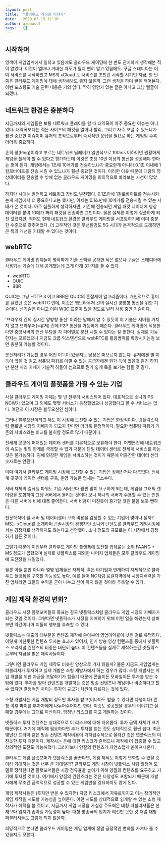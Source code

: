 ```yaml
---
layout: post
title:  "클라우드 게이밍 이야기"
date:   2020-03-19 11:10
author: azooasul
tags:	[]
---
```


## 시작하며

명색이 게임업계에서 일하고 있음에도 클라우드 게이밍에 한 번도 진지하게 생각해본 적이 없었다. 이것이 얼마나 거대한 파도가 될지 뻔히 알고 있음에도. 구글 스태디아는 이미 서비스를 시작하였고 MS의 xCloud 도 서비스를 조만간 시작할 시기인 지금, 한 번쯤은 클라우드 게이밍에 대해 생각해봐도 좋지 않을까. 그런 생각을 하며 글을 적어본다. 이번 포스팅도 기술 관련 내용은 거의 없다. 딱히 영양가 있는 글은 아니고 그냥 뻘글이 되겠다.

## 네트워크 환경은 충분하다

지금까지의 게임들은 보통 네트워크 플레이를 할 때 대역폭이 아주 중요한 이슈는 아니었다. 대역폭보다는 적은 사이즈의 패킷을 얼마나 빨리, 그리고 자주 보낼 수 있느냐가 훨씬 중요한 이슈이며 유저의 조작으로부터 즉각적인 응답을 필요로 하는 게임일 수록 더더욱 중요하다.

흔히 핑(Ping)이라고 부르는 네트워크 딜레이가 일반적으로 100ms 이하이면 원활하게 게임을 플레이 할 수 있다고 평가하는데 이것은 초당 10번 이상의 통신을 성공해야 한다는 뜻이 된다.
게임에서는 1초에 10메가를 전송하느냐가 중요한게 아니라 0.1초 이내에 1킬로바이트를 전송 시킬 수 있느냐가 훨씬 중요한 것이다. 이러한 이유 때문에 대량의 영상데이터를 전송할 수 밖에 없는 클라우드 게이밍을 회의적으로 바라보는 시선이 많았다. 

하지만 시대는 발전하고 네트워크 장비도 발전했다. 0.1초만에 1킬로바이트를 전송시키는게 게임에서 더 중요하다고는 했지만, 이제는 0.1초만에 10메가를 전송시킬 수 있는 시대가 온 것이다. 아주 심플하게 생각하자면, 기존에 전송되던 게임 패킷 데이터에 영상 데이터를 붙여 10메가 짜리 패킷을 전송하면 그만이다. 물론 실제론 이렇게 심플하게 되진 않겠지만, 적어도 현재 네트워크 환경은 클라우드 게이밍을 서포트하기에 이미 충분한 수준으로 갖추어졌다. 더 고무적인 것은 무선환경도 5G 시대가 본격적으로 도래하면 큰 폭의 개선을 기대할 수 있다는 것이다. 


## webRTC

클라우드 게이밍 업체들이 명확하게 기술 스펙을 공개한 적은 없으나 구글은 스태디아에 사용되는 기술에 대해 공개했는데 크게 아래 3가지를 들 수 있다.

- webRTC
- QUIC
- BBR

QUIC는 그냥 HTTP 3 이고 BBR은 QUIC의 혼잡제어 알고리즘이다.
개인적으로 흥미를 끌었던 것은 webRTC 인데, 이것은 웹브라우저 간의 실시간 양방향 통신을 위한 기술이다. 신기술은 아니고 이미 W3C 표준이 있을 정도로 널리 사용 중인 기술이다. 

'브라우저 간의 실시간 양방향 통신' 이라는 말에서 알 수 있듯이 이 기술은 서버를 거치지 않고 브라우저(=유저) 간에 P2P 통신을 가능하게 해준다. 클라우드 게이밍에 적용한다면 중앙서버의 연산 부담을 각 피어별로 분산 시킬 수 있다는 걸 뜻한다. 실제로 가능한지는 모르겠으나 지금도 크롬 익스텐션으로 webRTC를 활용범위를 확장시키는걸 보면 충분히 가능할 것이다.

분산처리가 가능할 경우 어떤 이득이 있을지는 당장은 떠오르지 않는다. 유저에겐 별 이득이 없을 것 같고 컴퓨팅 파워를 아낄 수 있는 공급자에겐 뭔가 득이 있을것 같긴 하지만 분산 처리 자체가 기술적 허들이 높으므로 뭔가 쉽게 득을 보기는 힘들 것 같다.


## 클라우드 게이밍 플랫폼을 가질 수 있는 기업

사실 클라우드 게이밍 자체는 몇 년 전부터 서비스되어 왔다. 대표적으로 소니의 PS NOW가 있으며 그 외에도 몇몇 서비스가 등장했었으나 성공했다고 볼 수 서비스는 없다. 여전히 이 시장은 블루오션인 셈이다. 

그러나 블루오션이라고 해도 이 시장에 도전할 수 있는 기업은 한정적이다. 넷플릭스처럼 글로벌 시장의 지배자가 되고자 한다면 더더욱 한정적이다. 필요한 컴퓨팅 파워가 기존의 서비스와는 비교를 불허할 정도로 많기 때문이다. 

전세계 곳곳에 퍼져있는 데이터 센터를 기본적으로 보유해야 한다. 어쨋든간에 네트워크의 속도는 빛의 한계를 극복할 수 없기 때문에 단일 데이터 센터로 전세계 서비스를 하는 것은 불가능하다. 핑에 민감한 게임을 서비스하는 것이기 때문에 어중간한 데이터 센터 숫자로는 안된다. 

이미 여기서 클라우드 게이밍 시장에 도전할 수 있는 기업은 정해진거나 다름없다. 전세계 곳곳에 데이터 센터를 구축, 운영 가능한 업체는 극소수다. 

서버 자체의 컴퓨팅 파워도 기존 서버보다 훨씬 많이 요구하게 되는데, 게임을 그래픽 렌더링을 포함하여 그냥 서버에서 돌리는 것이다 보니 하나의 서버가 수용할 수 있는 인원은 다른 서버에 비해 대폭 줄어든다. 서버 비용이 미친듯이 증가할 것은 불을 보듯 뻔하다.

천문학적이 될 서버 및 데이터센터 구축 비용을 감당할 수 있는 기업이 몇이나 될까? MS는 xCloud를 소개하며 콘솔시장의 경쟁자인 소니와 닌텐도를 클라우드 게임시장에서는 경쟁자로 생각하지도 않는다고 선언했다. 소니 정도의 규모로는 이 시장에서 경쟁하기 힘든 것이다.

그렇기 때문에 이전부터 클라우드 게이밍 플랫폼에 도전할 업체로는 소위 FAANG + MS 정도가 꼽혔으며 실제로 넷플릭스를 제외한 나머지 업체들은 모두 클라우드 게이밍에 도전장을 내밀었다. 

물론 이들 뿐만 아니라 몇몇 업체들은 자체적, 혹은 타기업과 연계하여 자체적으로 클라우드 플랫폼을 구축할 가능성도 높다. 예를 들어 NC처럼 로컬지역에서 시장지배력을 가진 업체라면 그들의 수익을 굳이 나누고 싶어 하지 않을 것이라 추측할 수 있다. 


## 게임 제작 환경의 변화?

클라우드 시장 플랫포머들의 목표는 결국 넷플릭스처럼 클라우드 게임 시장의 지배자가 되는 것일 것이다. 그렇다면 넷플릭스가 시장을 지배하기 위해 어떤 일을 해왔는지 살펴보면 약간이나마 이들의 행보를 추측할 수 있다.

넷플릭스는 매출의 대부분을 컨텐츠 제작에 쏟아부어 영업이익률이 낮은 걸로 유명하다. 이렇게 미친듯한 컨텐츠 투자는 효과가 있어서, 인기 방송 영상 컨텐츠들 중에서 넷플릭스 오리지널 컨텐츠의 비중은 대단히 높다. 이 컨텐츠들을 실제로 제작하는건 넷플릭스로부터 자금을 받은 제작사들이다.

그렇다면 클라우드 게임 제작도 비슷한 양상으로 가지 않을까? 물론 지금도 게임업계는 퍼블리셔가 투자하고 실제 개발은 소형 개발사에서 하는 경우가 많다. 소형 개발사는 게임 개발을 위한 자금을 조달하기가 힘들기 때문에 콘솔이든 모바일이든 투자를 받는 수 밖에 없다. 투자를 받아 컨텐츠를 개발하는 것은 방송 컨텐츠나 게임이나 비슷하다고 할 수 있지만 결정적인 차이는 투자의 규모가 차원이 다르다는 것에 있다.

소형 개발사는 게임 개발비 정도만 투자를 받고(이나마도 받을 수 있다면 다행이다) 런칭 이후 파이를 투자자에게 나누어주어야만 한다. 이것도 성공했을 경우의 이야기고 실패할 경우에는 그대로 파산이다. 엄청난 리스크를 지고 개발하는 것이다.

넷플릭스 투자 컨텐츠는 상대적으로 이 리스크에 대해 자유롭다. 투자 금액 자체가 크기 때문이다. 거기에 제작에 필요하다면 추가 투자를 얻는 것도 상대적으로 훨씬 쉽다. 최근 몇년간 드라마 같은 방손 컨텐츠 제작비용이 기하급수적으로 올라간 것은 넷플릭스의 미친듯한 투자 때문이다. 제작사는 돈에 대한 리스크가 줄어드니 제작에 더 집중할 수 있고 창의적인 도전도 가능해졌다. 그러다보니 양질의 컨텐츠가 자연스럽게 쏟아져나온다. 

클라우드 게임 플랫포머가 넷플릭스를 꿈꾼다면, 게임 제작도 이렇게 변화할 수 있을 것이라 기대하는 것은 너무 큰 기대일까? 클라우드 게임 시장이 넷플릭스 처럼 월정액 모델로 정착한다면 플랫포머들은 시장 점유율을 높이기 위해 양질의 컨텐츠를 요구하고 거기에 투자할 것이다. 여기에서 양질의 컨텐츠라는 것은 다양성도 포함되기 때문에 개발사에게 무조건 금액적으로 성공할 수 있는 게임만을 강요하지도 않게 된다. 

게임 제작사들은 (투자만 받을 수 있다면) 자금 리스크에서 자유로워지고 이는 창의적인 게임 제작을 시도할 가능성을 높여준다. 이런 시도를 상대적으로 쉽게할 수 있는 소형 제작사가 혜택을 볼 것이고, 지금까지 게임 시장을 사실상 주도해온 대형 퍼블리셔들은 현재보다 입지가 좁아질 가능성이 높다. 대형 방송국의 입지가 예전만 못한 것 처럼 대형 퍼블리셔들도 그렇게 되지 않을까.  

희망적으로 본다면 클라우드 게이밍은 게임 업계에 정말 긍정적인 변화를 가져다 줄 수 있을지도 모른다.

